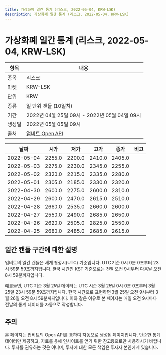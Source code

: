 ```yaml
---
title: 가상화폐 일간 통계 (리스크, 2022-05-04, KRW-LSK)
description: 가상화폐 일간 통계 (리스크, 2022-05-04, KRW-LSK)
---
```



가상화폐 일간 통계 (리스크, 2022-05-04, KRW-LSK)
===

|항목|내용|
|--|--|
|종목|리스크|
|마켓|KRW-LSK|
|단위|KRW|
|종류|일 단위 캔들 (10일치)|
|기간|2022년 04월 25일 09시 - 2022년 05월 04일 09시|
|생성일|2022년 05월 05일 09시|
|출처|[업비트 Open API](https://docs.upbit.com)|


|날짜|시가|저가|고가|종가|비고|
|--|--|--|--|--|--|
|2022-05-04|2255.0|2200.0|2410.0|2405.0|    |
|2022-05-03|2275.0|2230.0|2345.0|2255.0|    |
|2022-05-02|2320.0|2215.0|2335.0|2280.0|    |
|2022-05-01|2305.0|2185.0|2330.0|2320.0|    |
|2022-04-30|2600.0|2275.0|2600.0|2310.0|    |
|2022-04-29|2600.0|2470.0|2615.0|2510.0|    |
|2022-04-28|2660.0|2535.0|2660.0|2600.0|    |
|2022-04-27|2550.0|2490.0|2685.0|2650.0|    |
|2022-04-26|2620.0|2505.0|2825.0|2550.0|    |
|2022-04-25|2680.0|2485.0|2685.0|2615.0|    |


일간 캔들 구간에 대한 설명
---


업비트의 일간 캔들은 세계 협정시(UTC) 기준입니다. 
UTC 기준 0시 0분 0초부터 23시 59분 59초까지입니다. 
한국 시간인 KST 기준으로는 전일 오전 9시부터 다음날 오전 8시 59분까지입니다. 


예를들면, UTC 기준 3월 25일 데이터는 UTC 시준 3월 25일 0시 0분 0초부터 3월 25일 23시 59분 59초까지입니다. 
한국 시간으로 표현하면 3월 25일 오전 9시부터 3월 26일 오전 8시 59분까지입니다. 
이와 같은 이유로 본 페이지는 매일 오전 9시마다 전날의 통계 데이터를 자동으로 작성합니다. 


주의
---


본 페이지는 업비트의 Open API를 통하여 자동으로 생성된 페이지입니다. 
단순한 통계 데이터만 제공하고, 자료를 통해 인사이트를 얻기 위한 참고용으로만 사용하시기 바랍니다. 
투자를 권유하는 것은 아니며, 투자에 대한 모든 책임은 투자자 본인에게 있습니다. 
